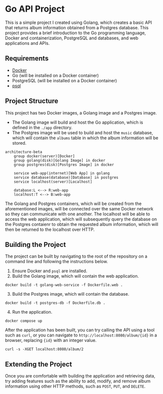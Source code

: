 # Go API Project

This is a simple project I created using Golang, which creates a basic API that returns album information obtained from a Postgres database. This project provides a brief introduction to the Go programming language, Docker and containerization, PostgreSQL and databases, and web applications and APIs.

## Requirements

* [Docker](https://www.docker.com/)
* Go (will be installed on a Docker container)
* PostgreSQL (will be installed on a Docker container)
* [psql](https://www.postgresql.org/docs/current/app-psql.html)

## Project Structure

This project has two Docker images, a Golang image and a Postgres image.

* The Golang image will build and host the Go application, which is defined in the `./app` directory.
* The Postgres image will be used to build and host the `music` database, which will contain the `albums` table in which the album information will be stored.

```mermaid
architecture-beta
    group docker(server)[Docker]
    group golang(disk)[Golang Image] in docker
    group postgres(disk)[Postgres Image] in docker

    service web-app(internet)[Web App] in golang
    service database(database)[Database] in postgres
    service localhost(server)[Localhost]
	
    database:L <--> R:web-app
    localhost:T <--> B:web-app
```

The Golang and Postgres containers, which will be created from the aforementioned images, will be connected over the same Docker network so they can communicate with one another. The localhost will be able to access the web application, which will subsequently query the database on the Postgres contaienr to obtain the requested album information, which will then be returned to the localhost over HTTP. 

## Building the Project

The project can be built by navigating to the root of the repository on a command line and following the instructions below.

1. Ensure Docker and `psql` are installed.
2. Build the Golang image, which will contain the web application.
```
docker build -t golang-web-service -f Dockerfile.web .
```
3. Build the Postgres image, which will contain the database.
```
docker build -t postgres-db -f Dockerfile.db .
```
4. Run the application.
```
docker compose up
```

After the application has been built, you can try calling the API using a tool such as `curl`, or you can navigate to `http://localhost:8080/album/{id}` in a browser, replacing `{id}` with an integer value.

```
curl -s -XGET localhost:8080/album/2
```

## Extending the Project

Once you are comfortable with building the application and retrieving data, try adding features such as the ability to add, modify, and remove album information using other HTTP methods, such as `POST`, `PUT`, and `DELETE`.
